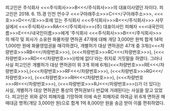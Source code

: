 피고인은 주식회사 <<<주식회사>>>B<<</주식회사>>>의 대표이사였던 자이다.
피고인은 2018. 6. 15.경 인천 연수구 <<<구아래주소>>>C<<</구아래주소>>>, <<<호>>>D<<</호>>>호에 있는 주식회사 <<<주식회사>>>B<<</주식회사>>> 사무실에서 <<<주식회사>>>RA<<</주식회사>>>(주) 대표이사인 피해자 <<<내국인이름>>>E<<</내국인이름>>>에게 ‘주식회사 <<<주식회사>>>B<<</주식회사>>>의 매각 및 회사가 소유한 화물차량 면허권 47개에 대해 개당 3,000만 원씩 합계 14억 1,000만 원에 화물영업권을 매각하겠다, 개별허가 대상 면허권은 47개 중 3개((<<<차량번호>>>RB<<</차량번호>>>), (<<<차량번호>>>RC<<</차량번호>>>), (<<<차량번호>>>RD<<</차량번호>>>))밖에 없다'라는 취지로 거짓말을 하였다.
그러나 사실 피고인은 개별허가 대상 면허권이 위 3개 외에 6개((<<<차량번호>>>RE<<</차량번호>>>),(<<<차량번호>>>RF<<</차량번호>>>), (<<<차량번호>>>RG<<</차량번호>>>), (<<<차량번호>>>RH<<</차량번호>>>), (<<<차량번호>>>RI<<</차량번호>>>), (<<<차량번호>>>RJ<<</차량번호>>>))가 더 있다는 사실, 개별허가 대상 면허권은 통상의 면허권보다 반값에 거래된다는 사실을 알고 있었다.
피고인은 위와 같이 피해자를 기망하여 이에 속은 피해자로 하여금 위 6개 면허권 매매대금 명목(개당 3,000만 원)으로 합계 1억 8,000만 원을 송금 받아 이를 편취하였다.